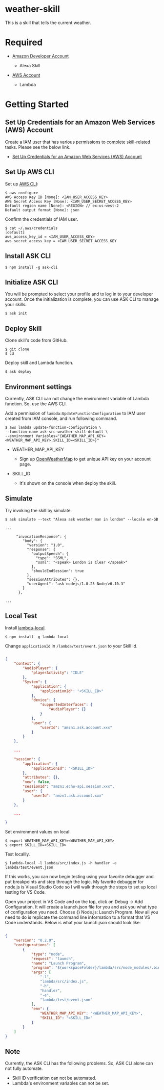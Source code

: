 # weather-skill

This is a skill that tells the current weather.

# Required

- [Amazon Developer Account](https://developer.amazon.com/alexa-skills-kit)
    - Alexa Skill

- [AWS Account](https://aws.amazon.com/ )
    - Lambda

# Getting Started 

## Set Up Credentials for an Amazon Web Services (AWS) Account

Create a IAM user that has various permissions to complete skill-related tasks. Please see the below link.

- [Set Up Credentials for an Amazon Web Services (AWS) Account](https://developer.amazon.com/ja/docs/smapi/set-up-credentials-for-an-amazon-web-services-account.html)

## Set Up AWS CLI

Set up [AWS CLI](https://docs.aws.amazon.com/ja_jp/streams/latest/dev/kinesis-tutorial-cli-installation.html):

```
$ aws configure
AWS Access Key ID [None]: <IAM_USER_ACCESS_KEY>
AWS Secret Access Key [None]: <IAM_USER_SECRET_ACCESS_KEY>
Default region name [None]: <REGION> // ex:us-west-2
Default output format [None]: json
```

Confirm the credentials of IAM user.

```
$ cat ~/.aws/credentials
[default]
aws_access_key_id = <IAM_USER_ACCESS_KEY>
aws_secret_access_key = <IAM_USER_SECRET_ACCESS_KEY
```

## Install ASK CLI

```
$ npm install -g ask-cli
```

## Initialize ASK CLI

You will be prompted to select your profile and to log in to your developer account. Once the initialization is complete, you can use ASK CLI to manage your skills.

```
$ ask init
```

## Deploy Skill

Clone skill's code from GitHub.

```
$ git clone 
$ cd 
```

Deploy skill and Lambda function.

```
$ ask deploy
```

## Environment settings

Currently, ASK CLI can not change the environment variable of Lambda function. So, use the AWS CLI.

Add a permission of ```lambda:UpdateFunctionConfiguration``` to IAM user created from IAM console, and run following command.

```
$ aws lambda update-function-configuration \
--function-name ask-src-weather-skill-default \
--environment Variables="{WEATHER_MAP_API_KEY=<WEATHER_MAP_API_KEY>,SKILL_ID=<SKILL_ID>}"
```

- WEATHER_MAP_API_KEY
    - Sign up [OpenWeatherMap](https://home.openweathermap.org/) to get unique API key on your account page.

- SKILL_ID
    - It's shown on the console when deploy the skill.

## Simulate

Try invoking the skill by simulate.

```
$ ask simulate --text "Alexa ask weather man in london" --locale en-GB

...

     "invocationResponse": {
        "body": {
          "version": "1.0",
          "response": {
            "outputSpeech": {
              "type": "SSML",
              "ssml": "<speak> London is Clear </speak>"
            },
            "shouldEndSession": true
          },
          "sessionAttributes": {},
          "userAgent": "ask-nodejs/1.0.25 Node/v6.10.3"
        }
      },

...

```

## Local Test

Install [lambda-local](https://github.com/ashiina/lambda-local).

```
$ npm install -g lambda-local
```

Change ```applicationId``` in ```/lambda/test/event.json``` to your Skill id.

``` json

{
    "context": {
        "AudioPlayer": {
            "playerActivity": "IDLE"
        },
        "System": {
            "application": {
                "applicationId": "<SKILL_ID>"
            },
            "device": {
                "supportedInterfaces": {
                    "AudioPlayer": {}
                }
            },
            "user": {
                "userId": "amzn1.ask.account.xxx"
            }
        }
    },
    
    ...

    "session": {
        "application": {
            "applicationId": "<SKILL_ID>"
        },
        "attributes": {},
        "new": false,
        "sessionId": "amzn1.echo-api.session.xxx",
        "user": {
            "userId": "amzn1.ask.account.xxx"
        }
    },

    ...

}

```

Set environment values on local.

```
$ export WEATHER_MAP_API_KEY=<WEATHER_MAP_API_KEY>
$ export SKILL_ID=<SKILL_ID>
```

Test locallly.

```
$ lambda-local -l lambda/src/index.js -h handler -e lambda/test/event.json
```

If this works, you can now begin testing using your favorite debugger and put breakpoints and step through the logic. My favorite debugger for node.js is Visual Studio Code so I will walk through the steps to set up local testing for VS Code.

Open your project in VS Code and on the top, click on Debug -> Add Configuration. It will create a launch.json file for you and ask you what type of configuration you need. Choose {} Node.js: Launch Program. Now all you need to do is replicate the command line information to a format that VS Code understands. Below is what your launch.json should look like:

``` json

{
    "version": "0.2.0",
    "configurations": [
        {
            "type": "node",
            "request": "launch",
            "name": "Launch Program",
            "program": "${workspaceFolder}/lambda/src/node_modules/.bin/lambda-local",
            "args": [
                "-l",
                "lambda/src/index.js",
                "-h",
                "handler",
                "-e",
                "lambda/test/event.json"
            ],
            "env": {
                "WEATHER_MAP_API_KEY": "<WEATHER_MAP_API_KEY>",
                "SKILL_ID": "<SKILL_ID>"
            }
        }
    ]
}

```

## Note

Currently, the ASK CLI has the following problems. So, ASK CLI alone can not fully automate.

- Skill ID verification can not be automated.
- Lambda's environment variables can not be set.